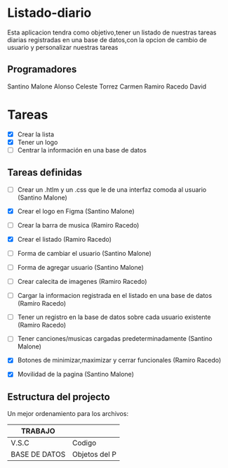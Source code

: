 # Listado-diario

Esta aplicacion tendra como objetivo,tener un listado de nuestras tareas diarias registradas en una base de datos,con la opcion de cambio de usuario y personalizar nuestras tareas


## Programadores
Santino Malone Alonso
Celeste Torrez Carmen 
Ramiro Racedo David


# Tareas

 - [x] Crear la lista
 - [x] Tener un logo
 - [ ] Centrar la información en una base de datos

## Tareas definidas

 - [ ] Crear un .htlm y un .css que le de una interfaz comoda al usuario (Santino Malone)
 - [x] Crear el logo en Figma (Santino Malone)
 - [ ] Crear la barra de musica (Ramiro Racedo)
 - [x] Crear el listado (Ramiro Racedo)
 - [ ] Forma de cambiar el usuario (Santino Malone)
 - [ ] Forma de agregar usuario (Santino Malone)
 - [ ] Crear calecita de imagenes (Ramiro Racedo)
 - [ ] Cargar la informacion registrada en el listado en una base de datos (Ramiro Racedo)
 - [ ] Tener un registro en la base de datos sobre cada usuario existente (Ramiro Racedo)
 - [ ] Tener canciones/musicas cargadas predeterminadamente (Santino Malone)
 - [x] Botones de minimizar,maximizar y cerrar funcionales (Ramiro Racedo)
 - [x] Movilidad de la pagina (Santino Malone)


## Estructura del projecto

Un mejor ordenamiento para los archivos:

|    TRABAJO    |               |
| ------------- | ------------- |
| V.S.C         | Codigo        |
| BASE DE DATOS | Objetos del P |
